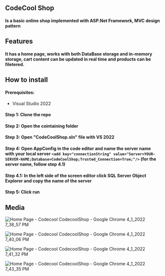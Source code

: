 ## CodeCool Shop

#### Is a basic online shop implemented with ASP.Net Framework, MVC design pattern

## Features

#### It has a home page, works with both DataBase storage and in-memory storage, cart content can be updated in real time and products can be filetered.

## How to install

#### Prerequisites:
- Visual Studio 2022


#### Step 1: Clone the repo

#### Step 2: Open the cointaining folder

#### Step 3: Open "CodeCoolShop.sln" file with VS 2022

#### Step 4: Open AppConfig in the code editor and name the server name with your local server ```<add key="connectionString" value="Server=YOUR-SERVER-NAME;Database=CodeCoolShop;Trusted_Connection=True;"/>```  (for the server name, follow step 4.1)

#### Step 4.1: In the left side of the screen editor click SQL Server Object Explorer and copy the name of the server

#### Step 5: Click run

## Media


![Home Page - Codecool CodecoolShop - Google Chrome 4_1_2022 7_38_57 PM](https://user-images.githubusercontent.com/70013669/161315241-604f4c15-bbcf-4d20-8ae2-e3851dd55a0c.png)



![Home Page - Codecool CodecoolShop - Google Chrome 4_1_2022 7_40_06 PM](https://user-images.githubusercontent.com/70013669/161315371-6b0af5dc-c86a-4577-b553-bbe15914da93.png)



![Home Page - Codecool CodecoolShop - Google Chrome 4_1_2022 7_41_32 PM](https://user-images.githubusercontent.com/70013669/161315392-8cff8f0a-82e3-4d59-847d-68c2bd9d67f9.png)




![Home Page - Codecool CodecoolShop - Google Chrome 4_1_2022 7_43_35 PM](https://user-images.githubusercontent.com/70013669/161315410-60da7888-0cb3-4548-8b69-90cbef52196c.png)
